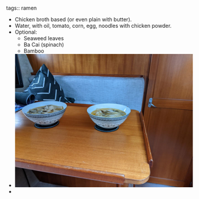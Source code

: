 tags:: ramen

- Chicken broth based (or even plain with butter).
- Water, with oil, tomato, corn, egg, noodles with chicken powder.
- Optional:
	- Seaweed leaves
	- Ba Cai (spinach)
	- Bamboo
- ![photo_2022-11-26 20.55.30.jpeg](../assets/photo_2022-11-26_20.55.30_1669492722165_0.jpeg)
-